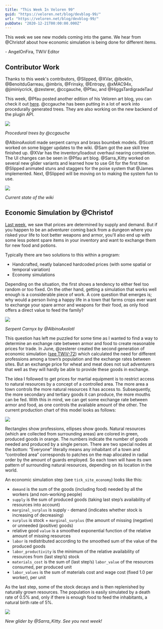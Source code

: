```yaml
---
title: "This Week In Veloren 99"
guid: "https://veloren.net/blog/devblog-99/"
url: "https://veloren.net/blog/devblog-99/"
pubDate: "2020-12-21T00:00:00.000Z"
---
```


This week we see new models coming into the game. We hear from @Christof about how economic simulation is being done for different items.

\- AngelOnFira, TWiV Editor

Contributor Work
----------------

Thanks to this week's contributors, @Slipped, @XVar, @lboklin, @BenoitduGarreau, @imbris, @Frinsky, @Entropy, @xMAC94x, @jiminiycrick, @zesterer, @ccgauche, @Pfau, and @HiggsTardigradeTau!

This week, @Pfau posted another edition of his Veloren art blog, you can check it out [here](https://www.patreon.com/posts/blog-no-10-45215779). @ccgauche has been putting in a lot of work into procedurally generated trees. They are also working on the new backend of the plugin API.

![](https://s3.eu-central-2.wasabisys.com/veloren-blog/cdn/541307708146581519/792468471908007936/screenshot_1608407755451.png)

_Procedural trees by @ccgauche_

@AlbinoAxolotl made serpent carnyx and brass boumbek models. @Scott worked on some bigger updates to the wiki. @Sam got the axe skill tree finished up. @XVar has the inventory/loadout overhaul nearing completion. The UI changes can be seen in @Pfau art blog. @Sarra\_Kitty worked on several new glider variants and learned how to use Git for the first time. @Slipped animated stuns and staggers for the poise system that @James implemented. Next, @Slipped will be moving on to making the system fun to use.

![](https://s3.eu-central-2.wasabisys.com/veloren-blog/cdn/597826574095613962/790332635330773002/unknown.png)

_Current state of the wiki_

Economic Simulation by @Christof
--------------------------------

[Last week](https://veloren.net/devblog-98#economic-simulation-update-by-christof), we saw that prices are determined by supply and demand. But if you happen to be an adventurer coming back from a dungeon where you risked your life to loot better weapons and armor, you'll also end up with some less potent spare items in your inventory and want to exchange them for new food and potions.

Typically there are two solutions to this within a program:

*   Handcrafted, neatly balanced hardcoded prices (with some spatial or temporal variation)
*   Economy simulations

Depending on the situation, the first shows a tendency to either feel too random or too fixed. On the other hand, getting a simulation that works well enough is a considerable piece of work. A core question that emerges is; why would a person living a happy life in a town that farms crops ever want to exchange your spare armor and weapons for their food, as only food offers a direct value to feed the family?

![](https://s3.eu-central-2.wasabisys.com/veloren-blog/cdn/597826574095613962/790332498848645130/snap2020-12-17-17-13-26.png)

_Serpent Carnyx by @AlbinoAxolotl_

This question has left me puzzled for some time as I wanted to find a way to determine an exchange rate between armor and food to create reasonable prices for trade. In June, @zesterer created the second generation of economic simulation ([see TWiV-72](https://veloren.net/devblog-72)) which calculated the need for different professions among a town’s population and the exchange rates between sites. But an exchange price for wheat and meat does not suit adventurers that well as they will hardly be able to provide these goods in exchange.

The idea I followed to get prices for martial equipment is to restrict access to natural resources by a concept of a controlled area. The more area a town controls the more natural resources it has access to. Subsequently, the more secondary and tertiary goods it can produce, the more mouths can be fed. With this in mind, we can get some exchange rate between armor and food, as one controls the available amount of the other. The current production chart of this model looks as follows:

![](https://s3.eu-central-2.wasabisys.com/veloren-blog/cdn/541307708146581519/792427342546993172/economy.png)

Rectangles show professions, ellipses show goods. Natural resources (which are collected from surrounding areas) are colored in green, produced goods in orange. The numbers indicate the number of goods needed and produced by a single person. There are two special nodes at the bottom: “Everyone” literally means any inhabitant of a town and “controlled area” corresponds to patches on the map allocated in radial order by the amount of guards employed. So each town will have its own pattern of surrounding natural resources, depending on its location in the world.

An economic simulation step (see `tick_site_economy`) looks like this:

*   `demand` is the sum of the goods (including food) needed by all the workers (and non-working people)
*   `supply` is the sum of produced goods (taking last step’s availability of resources into account)
*   `marginal_surplus` is supply - demand (indicates whether stock is increasing of decreasing)
*   `surplus` is stock + `marginal_surplus` (the amount of missing (negative) or unneeded (positive) goods)
*   relative good `value` is a smoothed exponential function of the relative amount of missing resources
*   `labor` is redistributed according to the smoothed sum of the value of the produced goods
*   `labor_productivity` is the minimum of the relative availability of resources from (last step’s) stock
*   `materials_cost` is the sum of (last step’s) `labor_value` of the resources consumed, per produced unit
*   `labor_values` is the sum of materials cost and wage cost (fixed 1.0 per worker), per unit

As the last step, some of the stock decays and is then replenished by naturally grown resources. The population is easily simulated by a death rate of 0.5% and, only if there is enough food to feed the inhabitants, a natural birth rate of 5%.

![](https://s3.eu-central-2.wasabisys.com/veloren-blog/cdn/597826574095613962/790334471307395094/unknown.png)

_New glider by @Sarra\_Kitty. See you next week!_